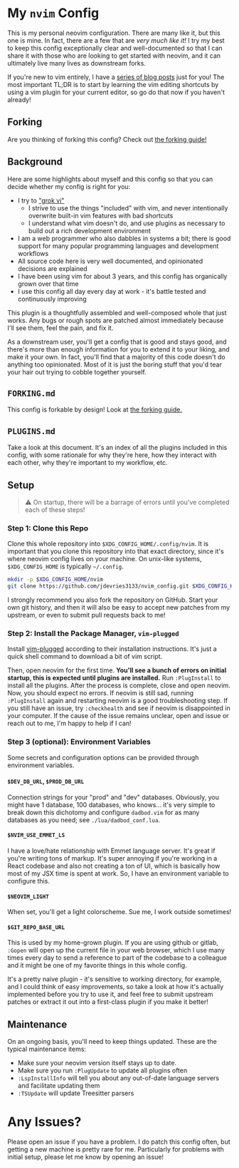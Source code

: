 # My `nvim` Config

This is my personal neovim configuration. There are many like it, but this one
is mine. In fact, there are a few that are _very much like it!_ I try my best
to keep this config exceptionally clear and well-documented so that I can share
it with those who are looking to get started with neovim, and it can ultimately
live many lives as downstream forks.

If you're new to vim entirely, I have a [series of blog
posts](https://jackdevries.com/post/vimTutorial) just for you! The most
important TL;DR is to start by learning the vim editing shortcuts by using a
vim plugin for your current editor, so go do that now if you haven't already!

## Forking

Are you thinking of forking this config? Check out [the forking
guide!](./FORKING.md)

## Background

Here are some highlights about myself and this config so that you can decide
whether my config is right for you:

- I try to ["grok vi"](https://stackoverflow.com/a/1220118)
  - I strive to use the things "included" with vim, and never intentionally
    overwrite built-in vim features with bad shortcuts
  - I understand what vim doesn't do, and use plugins as necessary to build out
    a rich development environment
- I am a web programmer who also dabbles in systems a bit; there is good
  support for many popular programming languages and development workflows
- All source code here is very well documented, and opinionated decisions are
  explained
- I have been using vim for about 3 years, and this config has organically
  grown over that time
- I use this config all day every day at work - it's battle tested and
  continuously improving

This plugin is a thoughtfully assembled and well-composed whole that just works.
Any bugs or rough spots are patched almost immediately because I'll see them,
feel the pain, and fix it.

As a downstream user, you'll get a config that is good and stays good, and
there's more than enough information for you to extend it to your liking, and
make it your own. In fact, you'll find that a majority of this code doesn't do
anything too opinionated. Most of it is just the boring stuff that you'd tear
your hair out trying to cobble together yourself.

## `FORKING.md`

This config is forkable by design! Look at [the forking guide.](./FORKING.md)

## `PLUGINS.md`

Take a look at this document. It's an index of all the plugins included in this
config, with some rationale for why they're here, how they interact with each
other, why they're important to my workflow, etc.

## Setup

> ⚠️ On startup, there will be a barrage of errors until you've completed each
> of these steps!

### Step 1: Clone this Repo

Clone this whole repository into `$XDG_CONFIG_HOME/.config/nvim`. It is
important that you clone this repository into that exact directory, since it's
where neovim config lives on your machine. On unix-like systems,
`$XDG_CONFIG_HOME` is typically `~/.config`.

```bash
mkdir -p $XDG_CONFIG_HOME/nvim
git clone https://github.com/jdevries3133/nvim_config.git $XDG_CONFIG_HOME/nvim
```

I strongly recommend you also fork the repository on GitHub. Start your own git
history, and then it will also be easy to accept new patches from my upstream,
or even to submit pull requests back to me!

### Step 2: Install the Package Manager, `vim-plugged`

Install [vim-plugged](https://github.com/junegunn/vim-plug) according to their
installation instructions. It's just a quick shell command to download a bit of
vim script.

Then, open neovim for the first time. **You'll see a bunch of errors on initial
startup, this is expected until plugins are installed.** Run `:PlugInstall` to
install all the plugins. After the process is complete, close and open neovim.
Now, you should expect no errors. If neovim is still sad, running `:PlugInstall`
again and restarting neovim is a good troubleshooting step. If you still have an
issue, try `:checkhealth` and see if neovim is disappointed in your computer. If
the cause of the issue remains unclear, open and issue or reach out to me, I'm
happy to help if I can!

### Step 3 (optional): Environment Variables

Some secrets and configuration options can be provided through environment
variables.

#### `$DEV_DB_URL`, `$PROD_DB_URL`

Connection strings for your "prod" and "dev" databases. Obviously, you might
have 1 database, 100 databases, who knows... it's very simple to break down this
dichotomy and configure `dadbod.vim` for as many databases as you need; see
`./lua/dadbod_conf.lua`.

#### `$NVIM_USE_EMMET_LS`

I have a love/hate relationship with Emmet language server. It's great if
you're writing tons of markup. It's super annoying if you're working in a React
codebase and also not creating a ton of UI, which is basically how most of my
JSX time is spent at work. So, I have an environment variable to configure
this.

#### `$NEOVIM_LIGHT`

When set, you'll get a light colorscheme. Sue me, I work outside sometimes!


#### `$GIT_REPO_BASE_URL`

This is used by my home-grown plugin. If you are using github or gitlab,
`:Gopen` will open up the current file in your web browser, which I use many
times every day to send a reference to part of the codebase to a colleague and
it might be one of my favorite things in this whole config.

It's a pretty naive plugin - it's sensitive to working directory, for example,
and I could think of easy improvements, so take a look at how it's actually
implemented before you try to use it, and feel free to submit upstream patches
or extract it out into a first-class plugin if you make it better!

## Maintenance

On an ongoing basis, you'll need to keep things updated. These are the typical
maintenance items:

- Make sure your neovim version itself stays up to date.
- Make sure you run `:PlugUpdate` to update all plugins often
- `:LspInstallInfo` will tell you about any out-of-date language servers and
  facilitate updating them
- `:TSUpdate` will update Treesitter parsers

# Any Issues?

Please open an issue if you have a problem. I do patch this config often, but
getting a new machine is pretty rare for me. Particularly for problems with
initial setup, please let me know by opening an issue!
